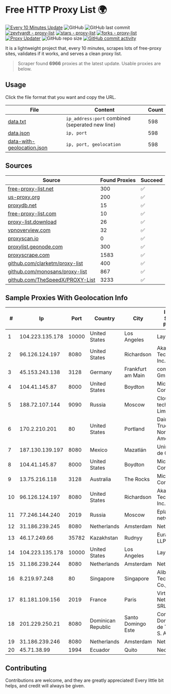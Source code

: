 
# Free HTTP Proxy List 🌍

[![Every 10 Minutes Update](https://github.com/mertguvencli/http-proxy-list/actions/workflows/main.yml/badge.svg?branch=main)](https://github.com/mertguvencli/http-proxy-list/actions/workflows/main.yml)
![GitHub](https://img.shields.io/github/license/mertguvencli/http-proxy-list)
![GitHub last commit](https://img.shields.io/github/last-commit/mertguvencli/http-proxy-list)
[![zevtyardt - proxy-list](https://img.shields.io/static/v1?label=zevtyardt&message=proxy-list&color=blue&logo=github)](https://github.com/zevtyardt/proxy-list "Go to GitHub repo")
[![stars - proxy-list](https://img.shields.io/github/stars/zevtyardt/proxy-list?style=social)](https://github.com/zevtyardt/proxy-list)
[![forks - proxy-list](https://img.shields.io/github/forks/zevtyardt/proxy-list?style=social)](https://github.com/zevtyardt/proxy-list)
[![Proxy Updater](https://github.com/zevtyardt/proxy-list/workflows/Proxy%20Updater/badge.svg)](https://github.com/zevtyardt/proxy-list/actions?query=workflow:"Proxy+Updater")
![GitHub repo size](https://img.shields.io/github/repo-size/zevtyardt/proxy-list)
[![GitHub commit activity](https://img.shields.io/github/commit-activity/m/zevtyardt/proxy-list?logo=commits)](https://github.com/zevtyardt/proxy-list/commits/main)

It is a lightweight project that, every 10 minutes, scrapes lots of free-proxy sites, validates if it works, and serves a clean proxy list.

> Scraper found **6966** proxies at the latest update. Usable proxies are below.

## Usage

Click the file format that you want and copy the URL.

|File|Content|Count|
|----|-------|-----|
|[data.txt](https://raw.githubusercontent.com/mertguvencli/http-proxy-list/main/proxy-list/data.txt)|`ip_address:port` combined (seperated new line)|598|
|[data.json](https://raw.githubusercontent.com/mertguvencli/http-proxy-list/main/proxy-list/data.json)|`ip, port`|598|
|[data-with-geolocation.json](https://raw.githubusercontent.com/mertguvencli/http-proxy-list/main/proxy-list/data-with-geolocation.json)|`ip, port, geolocation`|598|

## Sources

|Source|Found Proxies|Succeed|
|------|-------------|-------|
|[free-proxy-list.net](https://free-proxy-list.net)|300|✅|
|[us-proxy.org](https://www.us-proxy.org)|200|✅|
|[proxydb.net](http://proxydb.net)|15|✅|
|[free-proxy-list.com](https://free-proxy-list.com/?page=&port=&type%5B%5D=http&type%5B%5D=https&up_time=0&search=Search)|10|✅|
|[proxy-list.download](https://www.proxy-list.download/HTTP)|26|✅|
|[vpnoverview.com](https://vpnoverview.com/privacy/anonymous-browsing/free-proxy-servers)|32|✅|
|[proxyscan.io](https://www.proxyscan.io)|0|✅|
|[proxylist.geonode.com](https://proxylist.geonode.com/api/proxy-list?limit=300&page=1&sort_by=lastChecked&sort_type=desc&protocols=http,https)|300|✅|
|[proxyscrape.com](https://api.proxyscrape.com/v2/?request=displayproxies&protocol=http&timeout=10000&country=all&ssl=all&anonymity=all)|1583|✅|
|[github.com/clarketm/proxy-list](https://raw.githubusercontent.com/clarketm/proxy-list/master/proxy-list-raw.txt)|400|✅|
|[github.com/monosans/proxy-list](https://raw.githubusercontent.com/monosans/proxy-list/main/proxies/http.txt)|867|✅|
|[github.com/TheSpeedX/PROXY-List](https://raw.githubusercontent.com/TheSpeedX/PROXY-List/master/http.txt)|3233|✅|


## Sample Proxies With Geolocation Info

|#|Ip|Port|Country|City|Internet Service Provider|
|-|--|----|-------|----|-------------------------|
|1|104.223.135.178|10000|United States|Los Angeles|LayerHost|
|2|96.126.124.197|8080|United States|Richardson|Akamai Technologies, Inc.|
|3|45.153.243.138|3128|Germany|Frankfurt am Main|combahton GmbH|
|4|104.41.145.87|8000|United States|Boydton|Microsoft Corporation|
|5|188.72.107.144|9090|Russia|Moscow|Cloud technology Limited (Ltd.)|
|6|170.2.210.201|80|United States|Portland|Daimler Trucks of North America LLC|
|7|187.130.139.197|8080|Mexico|Mazatlán|Uninet S.A. de C.V.|
|8|104.41.145.87|8000|United States|Boydton|Microsoft Corporation|
|9|13.75.216.118|3128|Australia|The Rocks|Microsoft Corporation|
|10|96.126.124.197|8080|United States|Richardson|Akamai Technologies, Inc.|
|11|77.246.144.240|2019|Russia|Moscow|Eplanet network|
|12|31.186.239.245|8080|Netherlands|Amsterdam|NetSkope Inc|
|13|46.17.249.66|35782|Kazakhstan|Rudnyy|Eurasia-Star LLP|
|14|104.223.135.178|10000|United States|Los Angeles|LayerHost|
|15|31.186.239.244|8080|Netherlands|Amsterdam|NetSkope Inc|
|16|8.219.97.248|80|Singapore|Singapore|Alibaba (US) Technology Co., Ltd.|
|17|81.181.109.156|2019|France|Paris|Virtono Networks SRL|
|18|201.229.250.21|8080|Dominican Republic|Santo Domingo Este|Compañía Dominicana de Teléfonos S. A.|
|19|31.186.239.246|8080|Netherlands|Amsterdam|NetSkope Inc|
|20|45.71.38.99|1994|Ecuador|Quito|Nedetel S.A.|



## Contributing

Contributions are welcome, and they are greatly appreciated! Every
little bit helps, and credit will always be given.

